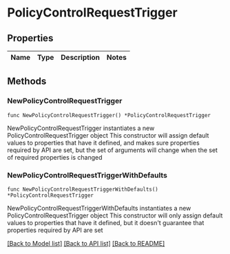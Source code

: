 # PolicyControlRequestTrigger

## Properties

Name | Type | Description | Notes
------------ | ------------- | ------------- | -------------

## Methods

### NewPolicyControlRequestTrigger

`func NewPolicyControlRequestTrigger() *PolicyControlRequestTrigger`

NewPolicyControlRequestTrigger instantiates a new PolicyControlRequestTrigger object
This constructor will assign default values to properties that have it defined,
and makes sure properties required by API are set, but the set of arguments
will change when the set of required properties is changed

### NewPolicyControlRequestTriggerWithDefaults

`func NewPolicyControlRequestTriggerWithDefaults() *PolicyControlRequestTrigger`

NewPolicyControlRequestTriggerWithDefaults instantiates a new PolicyControlRequestTrigger object
This constructor will only assign default values to properties that have it defined,
but it doesn't guarantee that properties required by API are set


[[Back to Model list]](../README.md#documentation-for-models) [[Back to API list]](../README.md#documentation-for-api-endpoints) [[Back to README]](../README.md)


